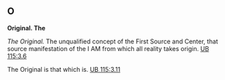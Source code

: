 

## O

**Original. The**  
  

_The Original._ The unqualified concept of the First Source and Center, that source manifestation of the I AM from which all reality takes origin. [UB 115:3.6](/en/The_Urantia_Book/115#p3_6)  
  
The Original is that which is. [UB 115:3.11](/en/The_Urantia_Book/115#p3_11)